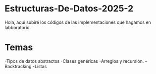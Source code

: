 # Estructuras-De-Datos-2025-2

Hola, aquí subiré los códigos de las implementaciones que hagamos en labboratorio

# Temas
-Tipos de datos abstractos
-Clases genéricas
-Arreglos y recursión.
-Backtracking
-Listas
